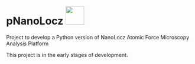 
# pNanoLocz <img src="https://github.com/Heath-AFM-Lab/pNanoLocz/assets/121131585/d7750a3c-f480-4c2e-b5fd-5317ca3dfa35" width="50">
Project to develop a Python version of NanoLocz Atomic Force Microscopy Analysis Platform 

This project is in the early stages of development.
